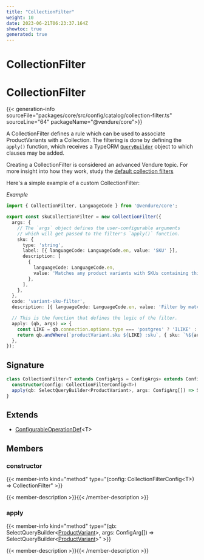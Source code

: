 ```yaml
---
title: "CollectionFilter"
weight: 10
date: 2023-06-21T06:23:37.164Z
showtoc: true
generated: true
---
```

<!-- This file was generated from the Vendure source. Do not modify. Instead, re-run the "docs:build" script -->

# CollectionFilter
<div class="symbol">


# CollectionFilter

{{< generation-info sourceFile="packages/core/src/config/catalog/collection-filter.ts" sourceLine="64" packageName="@vendure/core">}}

A CollectionFilter defines a rule which can be used to associate ProductVariants with a Collection.
The filtering is done by defining the `apply()` function, which receives a TypeORM
[`QueryBuilder`](https://typeorm.io/#/select-query-builder) object to which clauses may be added.

Creating a CollectionFilter is considered an advanced Vendure topic. For more insight into how
they work, study the [default collection filters](https://github.com/vendure-ecommerce/vendure/blob/master/packages/core/src/config/catalog/default-collection-filters.ts)

Here's a simple example of a custom CollectionFilter:

*Example*

```TypeScript
import { CollectionFilter, LanguageCode } from '@vendure/core';

export const skuCollectionFilter = new CollectionFilter({
  args: {
    // The `args` object defines the user-configurable arguments
    // which will get passed to the filter's `apply()` function.
    sku: {
      type: 'string',
      label: [{ languageCode: LanguageCode.en, value: 'SKU' }],
      description: [
        {
          languageCode: LanguageCode.en,
          value: 'Matches any product variants with SKUs containing this value',
        },
      ],
    },
  },
  code: 'variant-sku-filter',
  description: [{ languageCode: LanguageCode.en, value: 'Filter by matching SKU' }],

  // This is the function that defines the logic of the filter.
  apply: (qb, args) => {
    const LIKE = qb.connection.options.type === 'postgres' ? 'ILIKE' : 'LIKE';
    return qb.andWhere(`productVariant.sku ${LIKE} :sku`, { sku: `%${args.sku}%` });
  },
});
```

## Signature

```TypeScript
class CollectionFilter<T extends ConfigArgs = ConfigArgs> extends ConfigurableOperationDef<T> {
  constructor(config: CollectionFilterConfig<T>)
  apply(qb: SelectQueryBuilder<ProductVariant>, args: ConfigArg[]) => SelectQueryBuilder<ProductVariant>;
}
```
## Extends

 * <a href='/typescript-api/configurable-operation-def/#configurableoperationdef'>ConfigurableOperationDef</a>&#60;T&#62;


## Members

### constructor

{{< member-info kind="method" type="(config: CollectionFilterConfig&#60;T&#62;) => CollectionFilter"  >}}

{{< member-description >}}{{< /member-description >}}

### apply

{{< member-info kind="method" type="(qb: SelectQueryBuilder&#60;<a href='/typescript-api/entities/product-variant#productvariant'>ProductVariant</a>&#62;, args: ConfigArg[]) => SelectQueryBuilder&#60;<a href='/typescript-api/entities/product-variant#productvariant'>ProductVariant</a>&#62;"  >}}

{{< member-description >}}{{< /member-description >}}


</div>
